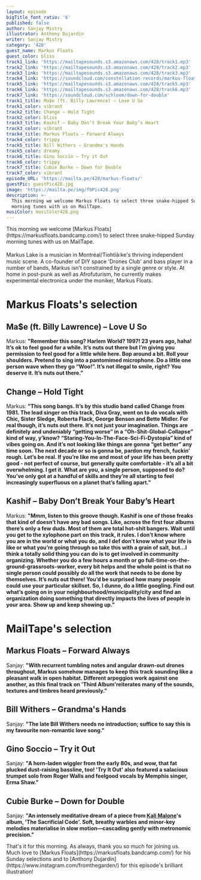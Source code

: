 ```yaml
---
layout: episode
bigTitle_font_ratio: '6'
published: false
author: Sanjay Mistry
illustrator: Anthony Dujardin
writer: Sanjay Mistry
category: '428'
guest_name: Markus Floats
guest_color: bliss
track1_link: 'https://mailtapesounds.s3.amazonaws.com/428/track1.mp3'
track2_link: 'https://mailtapesounds.s3.amazonaws.com/428/track2.mp3'
track3_link: 'https://mailtapesounds.s3.amazonaws.com/428/track3.mp3'
track4_link: 'https://soundcloud.com/constellation-records/markus-floats-forward-always'
track5_link: 'https://mailtapesounds.s3.amazonaws.com/428/track5.mp3'
track6_link: 'https://mailtapesounds.s3.amazonaws.com/428/track6.mp3'
track7_link: 'https://soundcloud.com/schloom/down-for-double'
track1_title: Ma$e (ft. Billy Lawrence) – Love U So
track1_color: vibrant
track2_title: Change – Hold Tight
track2_color: bliss
track3_title: Kashif – Baby Don’t Break Your Baby’s Heart
track3_color: vibrant
track4_title: Markus Floats – Forward Always
track4_color: trippy
track5_title: Bill Withers – Grandma's Hands
track5_color: dreamy
track6_title: Gino Soccio – Try it Out
track6_color: trippy
track7_title: Cubie Burke – Down for Double
track7_color: vibrant
episode_URL: 'https://mailta.pe/428/markus-floats/'
guestPic: guestPic428.jpg
image: 'https://mailta.pe/img/fbPic428.png'
description: >-
  This morning we welcome Markus Floats to select three snake-hipped Sunday
  morning tunes with us on MailTape.
musiColor: musiColor428.png
---
```

<p id="introduction">This morning we welcome [Markus Floats](https://markusfloats.bandcamp.com/) to select three snake-hipped Sunday morning tunes with us on MailTape. 
<br><br>
Markus Lake is a musician in Montréal/Tiohtià꞉ke's thriving independent music scene. A co-founder of DIY space 'Drones Club' and bass player in a number of bands, Markus isn't constrained by a single genre or style. At home in post-punk as well as Afrofuturism, he currently makes experimental electronica under the moniker, Markus Floats. 
</p>


# Markus Floats's selection

## Ma$e (ft. Billy Lawrence) – Love U So
Markus: **"**Remember this song? Harlem World? 1997! 23 years ago, haha! It’s ok to feel good for a while. It’s nuts out there but I’m giving you permission to feel good for a little while here. Bop around a bit. Roll your shoulders. Pretend to sing into a pantomimed microphone. Do a little one person wave when they go “Woo!”. It’s not illegal to smile, right? You deserve it. It’s nuts out there.**"**

## Change – Hold Tight
Markus: **"**This song bangs. It’s by this studio band called Change from 1981. The lead singer on this track, Diva Gray, went on to do vocals with Chic, Sister Sledge, Roberta Flack, George Benson and Bette Midler. For real though, it’s nuts out there. It’s not just your imagination. Things are definitely and undeniably “getting worse” in a “Oh-Shit-Global-Collapse” kind of way, y’know? “Staring-You-In-The-Face-Sci-Fi-Dystopia” kind of vibes going on. And it’s not looking like things are gonna “get better” any time soon. The next decade or so is gonna be, pardon my french, fuckin’ rough. Let’s be real. If you’re like me and most of your life has been pretty good - not perfect of course, but generally quite comfortable - it’s all a bit overwhelming. I get it. What are you, a single person, supposed to do? You’ve only got at a handful of skills and they’re all starting to feel increasingly superfluous on a planet that’s falling apart.**"**

## Kashif – Baby Don’t Break Your Baby’s Heart
Markus: **"**Mmm, listen to this groove though. Kashif is one of those freaks that kind of doesn’t have any bad songs. Like, across the first four albums there’s only a few duds. Most of them are total hot-shit bangers. Wait until you get to the xylophone part on this track, it rules. I don’t know where you are in the world or what you do, and I def don’t know what your life is like or what you’re going through so take this with a grain of salt, but...I think a totally solid thing you can do is to get involved in community organizing. Whether you do a few hours a month or go full-time-on-the-ground-grassroots-worker, every bit helps and the whole point is that no single person could possibly do all the work that needs to be done by themselves. It’s nuts out there! You’d be surprised how many people could use your particular skillset. So, I dunno, do a little googling. Find out what’s going on in your neighbourhood/municipality/city and find an organization doing something that directly impacts the lives of people in your area. Show up and keep showing up.**"**


# MailTape's selection

## Markus Floats – Forward Always
Sanjay: **"**With recurrent tumbling notes and angular drawn-out drones throughout, Markus somehow manages to keep this track sounding like a pleasant walk in open habitat. Different arpeggios work against one another, as this final track on 'Third Album'reiterates many of the sounds, textures and timbres heard previously.**"**

## Bill Withers – Grandma's Hands
Sanjay: **"**The late Bill Withers needs no introduction; suffice to say this is my favourite non-romantic love song.**"**

## Gino Soccio – Try it Out
Sanjay: **"**A horn-laden wiggler from the early 80s, and wow, that fat plucked dust-raising bassline, too! 'Try It Out' also featured a salacious trumpet solo from Roger Walls and feelgood vocals by Memphis singer, Erma Shaw.**"**

## Cubie Burke – Down for Double
Sanjay: **"**An intensely meditative dream of a piece from [Kali Malone](https://kalimalone.com/)'s album, 'The Sacrificial Code'. Soft, breathy warbles and minor-key melodies materialise in slow motion—cascading gently with metronomic precision.**"**


<p id="outroduction">That's it for this morning. As always, thank you so much for joining us. Much love to [Markus Floats](https://markusfloats.bandcamp.com/) for his Sunday selections and to [Anthony Dujardin](https://www.instagram.com/fromthegarden/) for this episode's brilliant illustration!</p>
